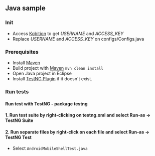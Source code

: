 ## Java sample

### Init

- Access [Kobition](https://portal.kobiton.com) to get *USERNAME* and *ACCESS_KEY*
- Replace *USERNAME* and *ACCESS_KEY* on configs/Configs.java

### Prerequisites

 - Install [Maven](https://maven.apache.org/install.html)
 - Build project with [Maven](https://maven.apache.org/run-maven/) `mvn clean install`
 - Open Java project in Eclipse
 - Install [TestNG Plugin](http://beust.com/eclipse) if it doesn't exist.

### Run tests

#### Run test with TestNG - package testng

#### 1. Run test suite by right-clicking on testng.xml and select **Run-as → TestNG Suite**

#### 2. Run separate files by right-click on each file and select **Run-as → TestNG Test**

 - Select `AndroidMobileShellTest.java`
 